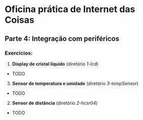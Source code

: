 # Oficina prática de Internet das Coisas

## Parte 4: Integração com periféricos

### Exercícios:
1. **Display de cristal líquido** (diretório _1-lcd_)
 * TODO

3. **Sensor de temperatura e umidade** (diretório _3-tempSensor_)
 * TODO

2. **Sensor de distância** (diretório _2-hcsr04_)
 * TODO